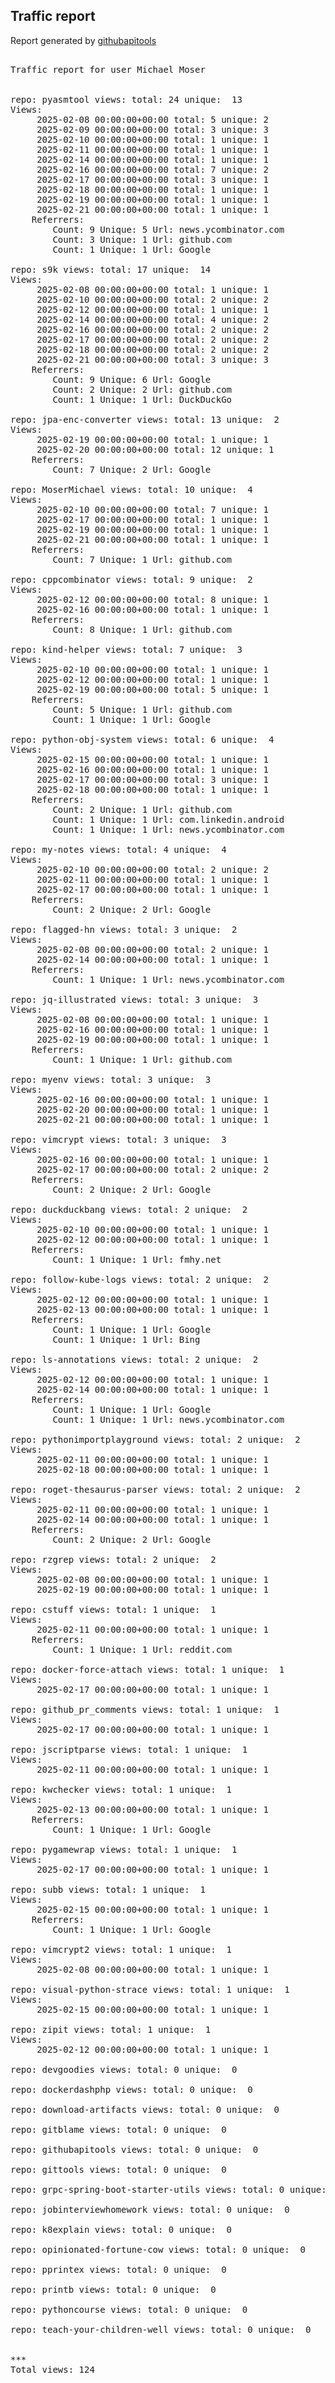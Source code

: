 <h2> Traffic report </h2>

Report generated by <a href="https://github.com/MoserMichael/githubapitools">githubapitools</a>

<pre>

Traffic report for user Michael Moser


repo: pyasmtool views: total: 24 unique:  13
Views:
	 2025-02-08 00:00:00+00:00 total: 5 unique: 2
	 2025-02-09 00:00:00+00:00 total: 3 unique: 3
	 2025-02-10 00:00:00+00:00 total: 1 unique: 1
	 2025-02-11 00:00:00+00:00 total: 1 unique: 1
	 2025-02-14 00:00:00+00:00 total: 1 unique: 1
	 2025-02-16 00:00:00+00:00 total: 7 unique: 2
	 2025-02-17 00:00:00+00:00 total: 3 unique: 1
	 2025-02-18 00:00:00+00:00 total: 1 unique: 1
	 2025-02-19 00:00:00+00:00 total: 1 unique: 1
	 2025-02-21 00:00:00+00:00 total: 1 unique: 1
	Referrers:
		Count: 9 Unique: 5 Url: news.ycombinator.com
		Count: 3 Unique: 1 Url: github.com
		Count: 1 Unique: 1 Url: Google

repo: s9k views: total: 17 unique:  14
Views:
	 2025-02-08 00:00:00+00:00 total: 1 unique: 1
	 2025-02-10 00:00:00+00:00 total: 2 unique: 2
	 2025-02-12 00:00:00+00:00 total: 1 unique: 1
	 2025-02-14 00:00:00+00:00 total: 4 unique: 2
	 2025-02-16 00:00:00+00:00 total: 2 unique: 2
	 2025-02-17 00:00:00+00:00 total: 2 unique: 2
	 2025-02-18 00:00:00+00:00 total: 2 unique: 2
	 2025-02-21 00:00:00+00:00 total: 3 unique: 3
	Referrers:
		Count: 9 Unique: 6 Url: Google
		Count: 2 Unique: 2 Url: github.com
		Count: 1 Unique: 1 Url: DuckDuckGo

repo: jpa-enc-converter views: total: 13 unique:  2
Views:
	 2025-02-19 00:00:00+00:00 total: 1 unique: 1
	 2025-02-20 00:00:00+00:00 total: 12 unique: 1
	Referrers:
		Count: 7 Unique: 2 Url: Google

repo: MoserMichael views: total: 10 unique:  4
Views:
	 2025-02-10 00:00:00+00:00 total: 7 unique: 1
	 2025-02-17 00:00:00+00:00 total: 1 unique: 1
	 2025-02-19 00:00:00+00:00 total: 1 unique: 1
	 2025-02-21 00:00:00+00:00 total: 1 unique: 1
	Referrers:
		Count: 7 Unique: 1 Url: github.com

repo: cppcombinator views: total: 9 unique:  2
Views:
	 2025-02-12 00:00:00+00:00 total: 8 unique: 1
	 2025-02-16 00:00:00+00:00 total: 1 unique: 1
	Referrers:
		Count: 8 Unique: 1 Url: github.com

repo: kind-helper views: total: 7 unique:  3
Views:
	 2025-02-10 00:00:00+00:00 total: 1 unique: 1
	 2025-02-12 00:00:00+00:00 total: 1 unique: 1
	 2025-02-19 00:00:00+00:00 total: 5 unique: 1
	Referrers:
		Count: 5 Unique: 1 Url: github.com
		Count: 1 Unique: 1 Url: Google

repo: python-obj-system views: total: 6 unique:  4
Views:
	 2025-02-15 00:00:00+00:00 total: 1 unique: 1
	 2025-02-16 00:00:00+00:00 total: 1 unique: 1
	 2025-02-17 00:00:00+00:00 total: 3 unique: 1
	 2025-02-18 00:00:00+00:00 total: 1 unique: 1
	Referrers:
		Count: 2 Unique: 1 Url: github.com
		Count: 1 Unique: 1 Url: com.linkedin.android
		Count: 1 Unique: 1 Url: news.ycombinator.com

repo: my-notes views: total: 4 unique:  4
Views:
	 2025-02-10 00:00:00+00:00 total: 2 unique: 2
	 2025-02-11 00:00:00+00:00 total: 1 unique: 1
	 2025-02-17 00:00:00+00:00 total: 1 unique: 1
	Referrers:
		Count: 2 Unique: 2 Url: Google

repo: flagged-hn views: total: 3 unique:  2
Views:
	 2025-02-08 00:00:00+00:00 total: 2 unique: 1
	 2025-02-14 00:00:00+00:00 total: 1 unique: 1
	Referrers:
		Count: 1 Unique: 1 Url: news.ycombinator.com

repo: jq-illustrated views: total: 3 unique:  3
Views:
	 2025-02-08 00:00:00+00:00 total: 1 unique: 1
	 2025-02-16 00:00:00+00:00 total: 1 unique: 1
	 2025-02-19 00:00:00+00:00 total: 1 unique: 1
	Referrers:
		Count: 1 Unique: 1 Url: github.com

repo: myenv views: total: 3 unique:  3
Views:
	 2025-02-16 00:00:00+00:00 total: 1 unique: 1
	 2025-02-20 00:00:00+00:00 total: 1 unique: 1
	 2025-02-21 00:00:00+00:00 total: 1 unique: 1

repo: vimcrypt views: total: 3 unique:  3
Views:
	 2025-02-16 00:00:00+00:00 total: 1 unique: 1
	 2025-02-17 00:00:00+00:00 total: 2 unique: 2
	Referrers:
		Count: 2 Unique: 2 Url: Google

repo: duckduckbang views: total: 2 unique:  2
Views:
	 2025-02-10 00:00:00+00:00 total: 1 unique: 1
	 2025-02-12 00:00:00+00:00 total: 1 unique: 1
	Referrers:
		Count: 1 Unique: 1 Url: fmhy.net

repo: follow-kube-logs views: total: 2 unique:  2
Views:
	 2025-02-12 00:00:00+00:00 total: 1 unique: 1
	 2025-02-13 00:00:00+00:00 total: 1 unique: 1
	Referrers:
		Count: 1 Unique: 1 Url: Google
		Count: 1 Unique: 1 Url: Bing

repo: ls-annotations views: total: 2 unique:  2
Views:
	 2025-02-12 00:00:00+00:00 total: 1 unique: 1
	 2025-02-14 00:00:00+00:00 total: 1 unique: 1
	Referrers:
		Count: 1 Unique: 1 Url: Google
		Count: 1 Unique: 1 Url: news.ycombinator.com

repo: pythonimportplayground views: total: 2 unique:  2
Views:
	 2025-02-11 00:00:00+00:00 total: 1 unique: 1
	 2025-02-18 00:00:00+00:00 total: 1 unique: 1

repo: roget-thesaurus-parser views: total: 2 unique:  2
Views:
	 2025-02-11 00:00:00+00:00 total: 1 unique: 1
	 2025-02-14 00:00:00+00:00 total: 1 unique: 1
	Referrers:
		Count: 2 Unique: 2 Url: Google

repo: rzgrep views: total: 2 unique:  2
Views:
	 2025-02-08 00:00:00+00:00 total: 1 unique: 1
	 2025-02-19 00:00:00+00:00 total: 1 unique: 1

repo: cstuff views: total: 1 unique:  1
Views:
	 2025-02-11 00:00:00+00:00 total: 1 unique: 1
	Referrers:
		Count: 1 Unique: 1 Url: reddit.com

repo: docker-force-attach views: total: 1 unique:  1
Views:
	 2025-02-17 00:00:00+00:00 total: 1 unique: 1

repo: github_pr_comments views: total: 1 unique:  1
Views:
	 2025-02-17 00:00:00+00:00 total: 1 unique: 1

repo: jscriptparse views: total: 1 unique:  1
Views:
	 2025-02-11 00:00:00+00:00 total: 1 unique: 1

repo: kwchecker views: total: 1 unique:  1
Views:
	 2025-02-13 00:00:00+00:00 total: 1 unique: 1
	Referrers:
		Count: 1 Unique: 1 Url: Google

repo: pygamewrap views: total: 1 unique:  1
Views:
	 2025-02-17 00:00:00+00:00 total: 1 unique: 1

repo: subb views: total: 1 unique:  1
Views:
	 2025-02-15 00:00:00+00:00 total: 1 unique: 1
	Referrers:
		Count: 1 Unique: 1 Url: Google

repo: vimcrypt2 views: total: 1 unique:  1
Views:
	 2025-02-08 00:00:00+00:00 total: 1 unique: 1

repo: visual-python-strace views: total: 1 unique:  1
Views:
	 2025-02-15 00:00:00+00:00 total: 1 unique: 1

repo: zipit views: total: 1 unique:  1
Views:
	 2025-02-12 00:00:00+00:00 total: 1 unique: 1

repo: devgoodies views: total: 0 unique:  0

repo: dockerdashphp views: total: 0 unique:  0

repo: download-artifacts views: total: 0 unique:  0

repo: gitblame views: total: 0 unique:  0

repo: githubapitools views: total: 0 unique:  0

repo: gittools views: total: 0 unique:  0

repo: grpc-spring-boot-starter-utils views: total: 0 unique:  0

repo: jobinterviewhomework views: total: 0 unique:  0

repo: k8explain views: total: 0 unique:  0

repo: opinionated-fortune-cow views: total: 0 unique:  0

repo: pprintex views: total: 0 unique:  0

repo: printb views: total: 0 unique:  0

repo: pythoncourse views: total: 0 unique:  0

repo: teach-your-children-well views: total: 0 unique:  0


***
Total views: 124
